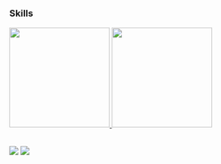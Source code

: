 ### Skills

 <div>
  <a href="https://github.com/afonsomac1">
  <img height="180em" src="https://github-readme-stats.vercel.app/api?username=afonsomac1&show_icons=true&theme=calm&include_all_commits=true&count_private=true"/>
  <img height="180em" src="https://github-readme-stats.vercel.app/api/top-langs/?username=afonsomac1&langs_count=16&theme=calm"/>
<div>
<br>
<div> 
  
  <a href = "mailto: afonso.macedo1@gmail.com"><img src="https://img.shields.io/badge/-Gmail-%23333?style=for-the-badge&logo=gmail&logoColor=white" target="_blank"></a>
  <a href="https://www.linkedin.com/in/afonso-macedo/" target="_blank"><img src="https://img.shields.io/badge/-LinkedIn-%230077B5?style=for-the-badge&logo=linkedin&logoColor=white" target="_blank"></a> 
 
</div>
